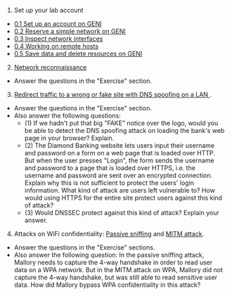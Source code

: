 1. Set up your lab account
  * [0.1 Set up an account on GENI](https://github.com/ffund/tcp-ip-essentials/blob/master/lab0/1-1-setup-account.md)
  * [0.2 Reserve a simple network on GENI](https://github.com/ffund/tcp-ip-essentials/blob/master/lab0/1-2-reserve-and-login.md)
  * [0.3 Inspect network interfaces](https://github.com/ffund/tcp-ip-essentials/blob/master/lab0/1-3-network-interfaces.md)
  * [0.4 Working on remote hosts](https://github.com/ffund/tcp-ip-essentials/blob/master/lab0/1-4-working-on-remote-hosts.md)
  * [0.5 Save data and delete resources on GENI](https://github.com/ffund/tcp-ip-essentials/blob/master/lab0/1-5-delete-resources.md)
2. [Network reconnaissance](https://witestlab.poly.edu/blog/network-reconnaissance-and-vulnerability-assessment/)
  * Answer the questions in the "Exercise" section. 
3. [Redirect traffic to a wrong or fake site with DNS spoofing on a LAN
](https://witestlab.poly.edu/blog/redirect-traffic-to-a-wrong-or-fake-site-with-dns-spoofing-on-a-lan/). 
  * Answer the questions in the "Exercise" section. 
  * Also answer the following questions: 
      * (1) If we hadn't put that big "FAKE" notice over the logo, would you be able to detect the DNS spoofing attack on loading the bank's web page in your browser? Explain. 
      * (2) The Diamond Banking website lets users input their username and password on a form on a web page that is loaded over HTTP. But when the user presses "Login", the form sends the username and password to a page that is loaded over HTTPS, i.e. the username and password are sent over an encrypted connection. Explain why this is not sufficient to protect the users' login information. What kind of attack are users left vulnerable to? How would using HTTPS for the entire site protect users against this kind of attack? 
      * (3) Would DNSSEC protect against this kind of attack? Explain your answer.
4. Attacks on WiFi confidentiality: [Passive sniffing](https://witestlab.poly.edu/blog/passive-sniffing-in-802-11-networks/) and [MITM attack](https://witestlab.poly.edu/blog/conduct-a-simple-man-in-the-middle-attack-on-a-wifi-hotspot/). 
  * Answer the questions in the "Exercise" sections.
  * Also answer the following question: In the passive sniffing attack, Mallory needs to capture the 4-way handshake in order to read user data on a WPA network. But in the MITM attack on WPA, Mallory did not capture the 4-way handshake, but was still able to read sensitive user data. How did Mallory bypass WPA confidentiality in this attack?

